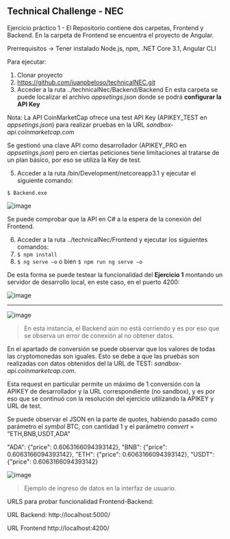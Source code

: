 Technical Challenge - NEC
-------------

Ejercicio práctico 1 - El Repositorio contiene dos carpetas, Frontend y Backend. En la carpeta de Frontend se encuentra el proyecto de Angular.

Prerrequisitos -> Tener instalado Node.js, npm, .NET Core 3.1, Angular CLI

Para ejecutar:
1. Clonar proyecto
2. https://github.com/juanpbeloso/technicalNEC.git
3. Acceder a la ruta ../technicalNec/Backend/Backend
En esta carpeta se puede localizar el archivo *appsetings.json* donde se podrá **configurar la API Key**

Nota: La API CoinMarketCap ofrece una test API Key (APIKEY_TEST en *appsetings.json*) para realizar pruebas en la URL *sandbox-api.coinmarketcap.com*

Se gestionó una clave API como desarrollador (APIKEY_PRO en *appsetings.json*) pero en ciertas peticiones tiene limitaciones al tratarse de un plan básico, por eso se utiliza la Key de test. 

5. Acceder a la ruta /bin/Development/netcoreapp3.1 y ejecutar el siguiente comando:

`$ Backend.exe`

![image](https://user-images.githubusercontent.com/50303942/150785577-48956f5e-cae4-4a43-bc33-4e9d8528ed74.png)

Se puede comprobar que  la API en C# a la espera de la conexión del Frontend.

6. Acceder a la ruta  ../technicalNec/Frontend y ejecutar los siguientes comandos:
7. `$ npm install`
8. `$ ng serve –o` o bien  `$ npm run ng serve –o`

De esta forma se puede testear la funcionalidad del **Ejercicio 1** montando un servidor de desarrollo local, en este caso, en el puerto 4200:


![image](https://user-images.githubusercontent.com/50303942/150781997-5c1f4b8c-f044-4bcc-bea9-c1213707a8f9.png)

-------------

![image](https://user-images.githubusercontent.com/50303942/150781922-808eda7b-a4d5-41e8-b703-d7034d17c12e.png)

> En esta instancia, el Backend aún no está corriendo y es por eso que se observa un error de conexión al no obtener datos.


En el apartado de conversión se puede observar que los valores de todas las cryptomonedas son iguales. Esto se debe a que las pruebas son realizadas con datos obtenidos del la URL de TEST: *sandbox-api.coinmarketcap.com*. 

Esta request en particular permite un máximo de 1 conversión con la APIKEY de desarrollador y la URL correspondiente (no sandbox), y es por eso que se continuó con la resolución del ejercicio utilizando la APIKEY y URL de test. 

Se puede observar el JSON en la parte de quotes, habiendo pasado como parámetro el *symbol* BTC, con cantidad 1 y el parámetro *convert* = "ETH,BNB,USDT,ADA"

"ADA": {"price": 0.6063166094393142},
"BNB": {"price": 0.6063166094393142},
"ETH": {"price": 0.6063166094393142},
"USDT": {"price": 0.6063166094393142}


![image](https://user-images.githubusercontent.com/50303942/150793156-7a99128b-4dcc-4af4-a876-18b409a8ec65.png)

> Ejemplo de ingreso de datos en la interfaz de usuario.
> 


URLS para probar funcionalidad Frontend-Backend:

URL Backend: http://localhost:5000/

URL Frontend http://localhost:4200/

